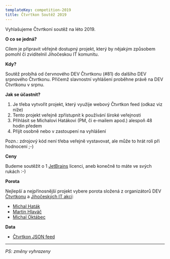 ```yaml
---
templateKey: competition-2019
title: Čtvrtkon Soutěž 2019
---
```


Vyhlašujeme Čtvrtkoní soutěž na léto 2019.

**O co se jedná?**

Cílem je připravit věřejně dostupný projekt, který by nějakým způsobem pomohl či zviditelnil Jihočeskou IT komunitu.

**Kdy?**

Soutěž probíhá od červnového DEV Čtvrtkonu (#81) do dalšího DEV srpnového Čtvrtkonu.
Přičemž slavnostní vyhlášení proběhne právě na DEV Čtvrtkonu v srpnu.

**Jak se účastnit?**

1) Je třeba vytvořit projekt, který využije webový Čtvrtkon feed (odkaz viz níže)
2) Tento projekt veřejně zpřístupnit k používání široké veřejnosti
3) Přihlásit se Michalovi Hatákovi (PM, či e-mailem apod.) alespoň 48 hodin předem
4) Přijít osobně nebo v zastoupení na vyhlášení

Pozn.: zdrojový kód není třeba veřejně vystavovat, ale může to hrát roli při hodnocení ;-)

**Ceny**

Budeme soutěžit o 1 [JetBrains](https://www.jetbrains.com/) licenci, aneb konečně to máte ve svých rukách :-)

**Porota**

Nejlepší a nejpřínosnější projekt vybere porota složená z organizátorů DEV [Čtvrtkonu](https://www.ctvrtkon.cz/) a [Jihočeských IT akcí](https://www.jihoceskeitakce.cz/):

- [Michal Haták](http://www.twista.cz/)
- [Martin Hlaváč](https://www.hlavacm.net/)
- [Michal Oktábec](http://www.michaloktabec.cz/)

**Data**

- [Čtvrtkon JSON feed](https://www.ctvrtkon.cz/feed-1.json)

---
*PS: změny vyhrazeny*
